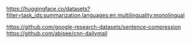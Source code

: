 https://huggingface.co/datasets?filter=task_ids:summarization,languages:en,multilinguality:monolingual

https://github.com/google-research-datasets/sentence-compression
https://github.com/abisee/cnn-dailymail